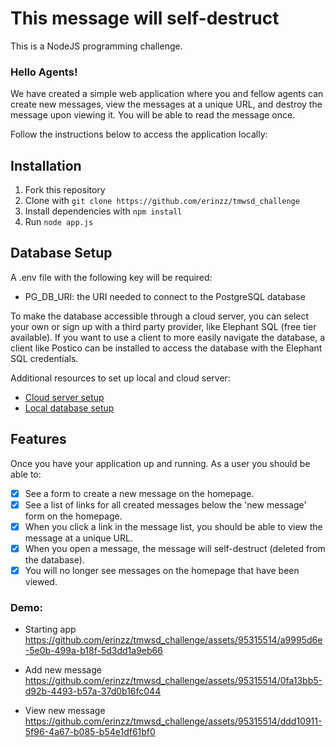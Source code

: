# This message will self-destruct
This is a NodeJS programming challenge.


### Hello Agents!

We have created a simple web application where you and fellow agents can create new messages, view the messages at a unique URL, and destroy the message upon viewing it. You will be able to read the message once.

Follow the instructions below to access the application locally:

## Installation

1. Fork this repository
2. Clone with `git clone https://github.com/erinzz/tmwsd_challenge`
3. Install dependencies with `npm install`
4. Run `node app.js`


## Database Setup

A .env file with the following key will be required:

- PG_DB_URI: the URI needed to connect to the PostgreSQL database

To make the database accessible through a cloud server, you can select your own or sign up with a third party provider, like Elephant SQL (free tier available). If you want to use a client to more easily navigate the database, a client like Postico can be installed to access the database with the Elephant SQL credentials.

Additional resources to set up local and cloud server:
- [Cloud server setup](https://www.prisma.io/dataguide/postgresql/5-ways-to-host-postgresql)
- [Local database setup](https://www.prisma.io/dataguide/postgresql/setting-up-a-local-postgresql-database)


## Features
Once you have your application up and running. As a user you should be able to:
- [x] See a form to create a new message on the homepage.
- [x] See a list of links for all created messages below the 'new message' form on the homepage.
- [x] When you click a link in the message list, you should be able to view the message at a unique URL.
- [x] When you open a message, the message will self-destruct (deleted from the database).
- [x] You will no longer see messages on the homepage that have been viewed.

### Demo:
- Starting app
https://github.com/erinzz/tmwsd_challenge/assets/95315514/a9995d6e-5e0b-499a-b18f-5d3dd1a9eb66

- Add new message
https://github.com/erinzz/tmwsd_challenge/assets/95315514/0fa13bb5-d92b-4493-b57a-37d0b16fc044

- View new message
https://github.com/erinzz/tmwsd_challenge/assets/95315514/ddd10911-5f96-4a67-b085-b54e1df61bf0


